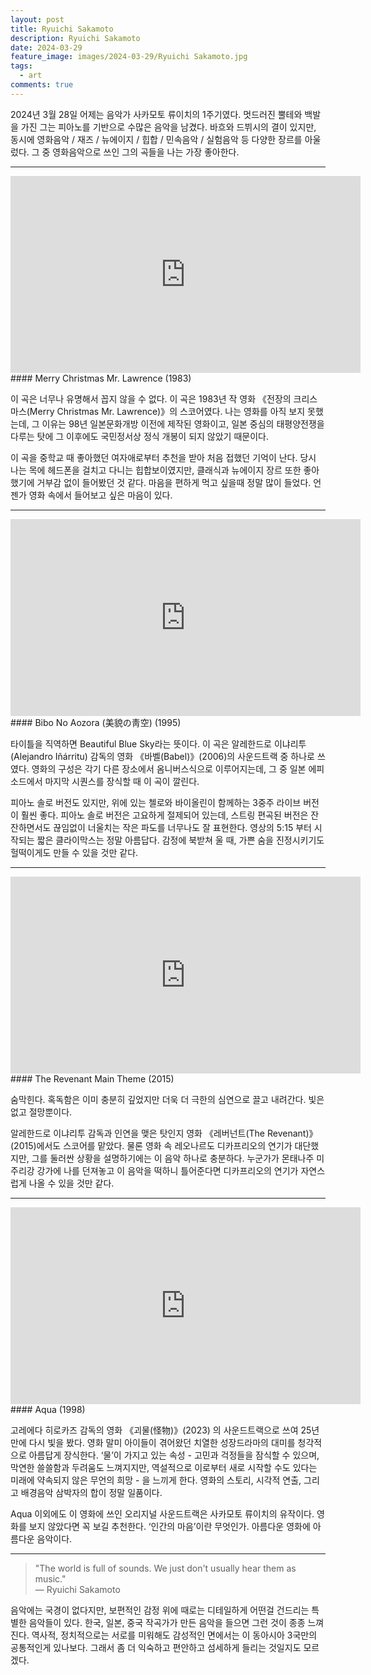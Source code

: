 ```yaml
---
layout: post
title: Ryuichi Sakamoto
description: Ryuichi Sakamoto
date: 2024-03-29
feature_image: images/2024-03-29/Ryuichi Sakamoto.jpg
tags:
  - art
comments: true
---
```

2024년 3월 28일 어제는 음악가 사카모토 류이치의 1주기였다. 멋드러진 뿔테와 백발을 가진 그는 피아노를 기반으로 수많은 음악을 남겼다. 바흐와 드뷔시의 결이 있지만, 동시에 영화음악 / 재즈 / 뉴에이지 / 힙합 / 민속음악 / 실험음악 등 다양한 장르를 아울렀다. 그 중 영화음악으로 쓰인 그의 곡들을 나는 가장 좋아한다. <!--more-->

---
<iframe width="560" height="315" src="https://www.youtube.com/embed/1OZDaRhHHyM?si=0BOvxo_xaQiUP3FR" title="YouTube video player" frameborder="0" allow="accelerometer; autoplay; clipboard-write; encrypted-media; gyroscope; picture-in-picture; web-share" referrerpolicy="strict-origin-when-cross-origin" allowfullscreen></iframe>
#### Merry Christmas Mr. Lawrence (1983)

이 곡은 너무나 유명해서 꼽지 않을 수 없다. 이 곡은 1983년 작 영화 《전장의 크리스마스(Merry Christmas Mr. Lawrence)》의 스코어였다. 나는 영화를 아직 보지 못했는데, 그 이유는 98년 일본문화개방 이전에 제작된 영화이고, 일본 중심의 태평양전쟁을 다루는 탓에 그 이후에도 국민정서상 정식 개봉이 되지 않았기 때문이다. 

이 곡을 중학교 때 좋아했던 여자애로부터 추천을 받아 처음 접했던 기억이 난다. 당시 나는 목에 헤드폰을 걸치고 다니는 힙합보이였지만, 클래식과 뉴에이지 장르 또한 좋아했기에 거부감 없이 들어봤던 것 같다. 마음을 편하게 먹고 싶을때 정말 많이 들었다. 언젠가 영화 속에서 들어보고 싶은 마음이 있다. 

---
<iframe width="560" height="315" src="https://www.youtube.com/embed/OQo4EosAhvA?si=pkR1yVyJ8AIMdP_B" title="YouTube video player" frameborder="0" allow="accelerometer; autoplay; clipboard-write; encrypted-media; gyroscope; picture-in-picture; web-share" referrerpolicy="strict-origin-when-cross-origin" allowfullscreen></iframe>
#### Bibo No Aozora (美貌の靑空) (1995)

타이틀을 직역하면 Beautiful Blue Sky라는 뜻이다. 이 곡은 알레한드로 이냐리투 (Alejandro Iñárritu) 감독의 영화 《바벨(Babel)》(2006)의 사운드트랙 중 하나로 쓰였다. 영화의 구성은 각기 다른 장소에서 옴니버스식으로 이루어지는데, 그 중 일본 에피소드에서 마지막 시퀀스를 장식할 때 이 곡이 깔린다. 

피아노 솔로 버전도 있지만, 위에 있는 첼로와 바이올린이 함께하는 3중주 라이브 버전이 훨씬 좋다. 피아노 솔로 버전은 고요하게 절제되어 있는데, 스트링 편곡된 버전은 잔잔하면서도 끊임없이 너울치는 작은 파도를 너무나도 잘 표현한다. 영상의 5:15 부터 시작되는 짧은 클라이막스는 정말 아름답다. 감정에 북받쳐 울 때, 가쁜 숨을 진정시키기도 헐떡이게도 만들 수 있을 것만 같다.

---  
<iframe width="560" height="315" src="https://www.youtube.com/embed/EZUbmCejdWo?si=Ugr2eoAH47PPncMb" title="YouTube video player" frameborder="0" allow="accelerometer; autoplay; clipboard-write; encrypted-media; gyroscope; picture-in-picture; web-share" referrerpolicy="strict-origin-when-cross-origin" allowfullscreen></iframe>
#### The Revenant Main Theme (2015)

숨막힌다. 혹독함은 이미 충분히 깊었지만 더욱 더 극한의 심연으로 끌고 내려간다. 빛은 없고 절망뿐이다.

알레한드로 이냐리투 감독과 인연을 맺은 탓인지 영화 《레버넌트(The Revenant)》(2015)에서도 스코어를 맡았다. 물론 영화 속 레오나르도 디카프리오의 연기가 대단했지만, 그를 둘러싼 상황을 설명하기에는 이 음악 하나로 충분하다. 누군가가 몬태나주 미주리강 강가에 나를 던져놓고 이 음악을 떡하니 틀어준다면 디카프리오의 연기가 자연스럽게 나올 수 있을 것만 같다.

---  
<iframe width="560" height="315" src="https://www.youtube.com/embed/CV75dUVP9nw?si=tyZx_5SUH4HkHZD8" title="YouTube video player" frameborder="0" allow="accelerometer; autoplay; clipboard-write; encrypted-media; gyroscope; picture-in-picture; web-share" referrerpolicy="strict-origin-when-cross-origin" allowfullscreen></iframe>
#### Aqua (1998)

고레에다 히로카즈 감독의 영화 《괴물(怪物)》(2023) 의 사운드트랙으로 쓰여 25년만에 다시 빛을 봤다. 영화 말미 아이들이 겪어왔던 치열한 성장드라마의 대미를 청각적으로 아름답게 장식한다. ‘물’이 가지고 있는 속성 - 고민과 걱정들을 잠식할 수 있으며, 막연한 쓸쓸함과 두려움도 느껴지지만, 역설적으로 이로부터 새로 시작할 수도 있다는 미래에 약속되지 않은 무언의 희망 - 을 느끼게 한다. 영화의 스토리, 시각적 연출, 그리고 배경음악 삼박자의 합이 정말 일품이다. 

Aqua 이외에도 이 영화에 쓰인 오리지널 사운드트랙은 사카모토 류이치의 유작이다. 영화를 보지 않았다면 꼭 보길 추천한다. ‘인간의 마음’이란 무엇인가. 아름다운 영화에 아름다운 음악이다. 

---  
>"The world is full of sounds. We just don't usually hear them as music."  
> — Ryuichi Sakamoto


음악에는 국경이 없다지만, 보편적인 감정 위에 때로는 디테일하게 어떤걸 건드리는 특별한 음악들이 있다. 한국, 일본, 중국 작곡가가 만든 음악을 들으면 그런 것이 종종 느껴진다. 역사적, 정치적으로는 서로를 미워해도 감성적인 면에서는 이 동아시아 3국만의 공통적인게 있나보다. 그래서 좀 더 익숙하고 편안하고 섬세하게 들리는 것일지도 모르겠다. 